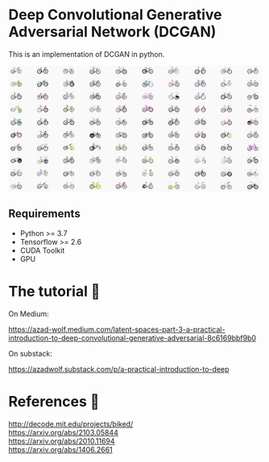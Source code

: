 # Deep Convolutional Generative Adversarial Network (DCGAN)
This is an implementation of DCGAN in python. 

![dcgan image](bicycles.png)

## Requirements

* Python >= 3.7
* Tensorflow >= 2.6
* CUDA Toolkit
* GPU

# The tutorial 📃


On Medium:

https://azad-wolf.medium.com/latent-spaces-part-3-a-practical-introduction-to-deep-convolutional-generative-adversarial-8c6169bbf9b0


On substack:

https://azadwolf.substack.com/p/a-practical-introduction-to-deep


# References 🔗

http://decode.mit.edu/projects/biked/  \
https://arxiv.org/abs/2103.05844 \
https://arxiv.org/abs/2010.11694  \
https://arxiv.org/abs/1406.2661



